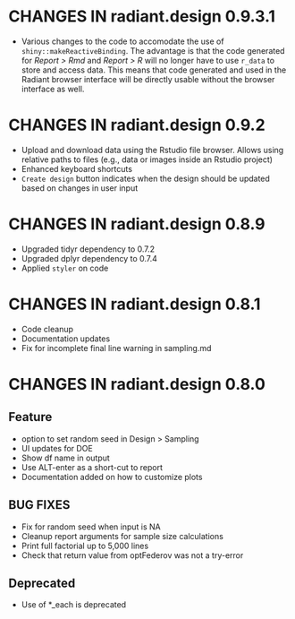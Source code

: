 # CHANGES IN radiant.design 0.9.3.1

* Various changes to the code to accomodate the use of `shiny::makeReactiveBinding`. The advantage is that the code generated for _Report > Rmd_ and _Report > R_ will no longer have to use `r_data` to store and access data. This means that code generated and used in the Radiant browser interface will be directly usable without the browser interface as well.

# CHANGES IN radiant.design 0.9.2

* Upload and download data using the Rstudio file browser. Allows using relative paths to files (e.g., data or images inside an Rstudio project)
* Enhanced keyboard shortcuts
* `Create design` button indicates when the design should be updated based on changes in user input

# CHANGES IN radiant.design 0.8.9

* Upgraded tidyr dependency to 0.7.2
* Upgraded dplyr dependency to 0.7.4
* Applied `styler` on code

# CHANGES IN radiant.design 0.8.1

- Code cleanup
- Documentation updates
- Fix for incomplete final line warning in sampling.md

# CHANGES IN radiant.design 0.8.0

## Feature

- option to set random seed in Design > Sampling
- UI updates for DOE
- Show df name in output
- Use ALT-enter as a short-cut to report
- Documentation added on how to customize plots

## BUG FIXES

- Fix for random seed when input is NA
- Cleanup report arguments for sample size calculations
- Print full factorial up to 5,000 lines
- Check that return value from optFederov was not a try-error

## Deprecated

- Use of *_each is deprecated
